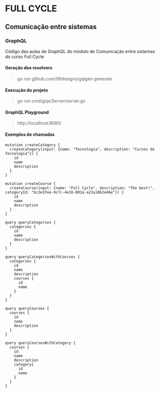 # FULL CYCLE

## Comunicação entre sistemas

### GraphQL

Código das aulas de GraphQL do módulo de Comunicação entre sistemas do curso Full Cycle

#### Geração dos resolvers

> go run github.com/99designs/gqlgen generate

#### Execução do projeto

> go run cmd/grpcServer/server.go

#### GraphQL Playground

> http://localhost:8080/

#### Exemplos de chamadas

```
mutation createCategory {
  createCategory(input: {name: "Tecnologia", description: "Cursos de Tecnologia"}) {
    id
    name
    description
  }
}

mutation createCourse {
  createCourse(input: {name: "Full Cycle", description: "The best!", categoryId: "bc3e37ee-9c7c-4e16-801a-a22a18b2e46e"}) {
    id
    name
    description
  }
}

query queryCategories {
  categories {
    id
    name
    description
  }
}

query queryCategoriesWithCourses {
  categories {
    id
    name
    description
    courses {
      id
      name
    }
  }
}

query queryCourses {
  courses {
    id
    name
    description
  }
}

query queryCoursesWithCategory {
  courses {
    id
    name
    description
    category{
      id
      name
    }
  }
}
```